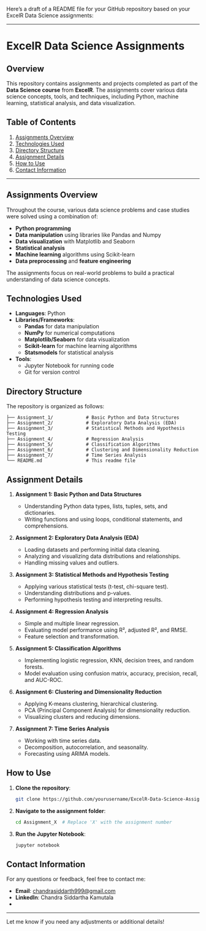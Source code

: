 Here’s a draft of a README file for your GitHub repository based on your ExcelR Data Science assignments:

---

# **ExcelR Data Science Assignments**

## **Overview**
This repository contains assignments and projects completed as part of the **Data Science course** from **ExcelR**. The assignments cover various data science concepts, tools, and techniques, including Python, machine learning, statistical analysis, and data visualization.

## **Table of Contents**
1. [Assignments Overview](#assignments-overview)
2. [Technologies Used](#technologies-used)
3. [Directory Structure](#directory-structure)
4. [Assignment Details](#assignment-details)
5. [How to Use](#how-to-use)
6. [Contact Information](#contact-information)

---

## **Assignments Overview**
Throughout the course, various data science problems and case studies were solved using a combination of:
- **Python programming**
- **Data manipulation** using libraries like Pandas and Numpy
- **Data visualization** with Matplotlib and Seaborn
- **Statistical analysis**
- **Machine learning** algorithms using Scikit-learn
- **Data preprocessing** and **feature engineering**

The assignments focus on real-world problems to build a practical understanding of data science concepts.

## **Technologies Used**
- **Languages**: Python
- **Libraries/Frameworks**:
  - **Pandas** for data manipulation
  - **NumPy** for numerical computations
  - **Matplotlib/Seaborn** for data visualization
  - **Scikit-learn** for machine learning algorithms
  - **Statsmodels** for statistical analysis
- **Tools**:
  - Jupyter Notebook for running code
  - Git for version control

## **Directory Structure**
The repository is organized as follows:

```
├── Assignment_1/            # Basic Python and Data Structures
├── Assignment_2/            # Exploratory Data Analysis (EDA)
├── Assignment_3/            # Statistical Methods and Hypothesis Testing
├── Assignment_4/            # Regression Analysis
├── Assignment_5/            # Classification Algorithms
├── Assignment_6/            # Clustering and Dimensionality Reduction
├── Assignment_7/            # Time Series Analysis
└── README.md                # This readme file
```

## **Assignment Details**
1. **Assignment 1: Basic Python and Data Structures**
   - Understanding Python data types, lists, tuples, sets, and dictionaries.
   - Writing functions and using loops, conditional statements, and comprehensions.

2. **Assignment 2: Exploratory Data Analysis (EDA)**
   - Loading datasets and performing initial data cleaning.
   - Analyzing and visualizing data distributions and relationships.
   - Handling missing values and outliers.

3. **Assignment 3: Statistical Methods and Hypothesis Testing**
   - Applying various statistical tests (t-test, chi-square test).
   - Understanding distributions and p-values.
   - Performing hypothesis testing and interpreting results.

4. **Assignment 4: Regression Analysis**
   - Simple and multiple linear regression.
   - Evaluating model performance using R², adjusted R², and RMSE.
   - Feature selection and transformation.

5. **Assignment 5: Classification Algorithms**
   - Implementing logistic regression, KNN, decision trees, and random forests.
   - Model evaluation using confusion matrix, accuracy, precision, recall, and AUC-ROC.

6. **Assignment 6: Clustering and Dimensionality Reduction**
   - Applying K-means clustering, hierarchical clustering.
   - PCA (Principal Component Analysis) for dimensionality reduction.
   - Visualizing clusters and reducing dimensions.

7. **Assignment 7: Time Series Analysis**
   - Working with time series data.
   - Decomposition, autocorrelation, and seasonality.
   - Forecasting using ARIMA models.

## **How to Use**
1. **Clone the repository**:
   ```bash
   git clone https://github.com/yourusername/ExcelR-Data-Science-Assignments.git
   ```
2. **Navigate to the assignment folder**:
   ```bash
   cd Assignment_X  # Replace 'X' with the assignment number
   ```
3. **Run the Jupyter Notebook**:
   ```bash
   jupyter notebook
   ```

## **Contact Information**
For any questions or feedback, feel free to contact me:
- **Email**: chandrasiddarth999@gmail.com
- **LinkedIn**: Chandra Siddartha Kamutala
- 

---

Let me know if you need any adjustments or additional details!
